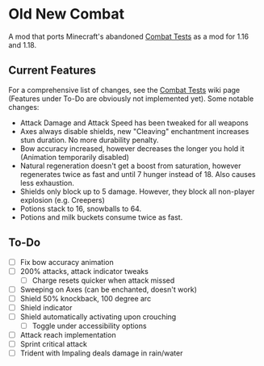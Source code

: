 Old New Combat
==============

A mod that ports Minecraft's abandoned [Combat Tests][1] as a mod for 1.16 and 1.18.

## Current Features

For a comprehensive list of changes, see the [Combat Tests][1] wiki page (Features under To-Do are obviously not
implemented yet). Some notable changes:

- Attack Damage and Attack Speed has been tweaked for all weapons
- Axes always disable shields, new "Cleaving" enchantment increases stun duration. No more durability penalty.
- Bow accuracy increased, however decreases the longer you hold it (Animation temporarily disabled)
- Natural regeneration doesn't get a boost from saturation, however regenerates twice as fast and until 7 hunger instead 
  of 18. Also causes less exhaustion.
- Shields only block up to 5 damage. However, they block all non-player explosion (e.g. Creepers)
- Potions stack to 16, snowballs to 64.
- Potions and milk buckets consume twice as fast.

## To-Do

- [ ] Fix bow accuracy animation
- [ ] 200% attacks, attack indicator tweaks
  - [ ] Charge resets quicker when attack missed
- [ ] Sweeping on Axes (can be enchanted, doesn't work)
- [ ] Shield 50% knockback, 100 degree arc
- [ ] Shield indicator
- [ ] Shield automatically activating upon crouching
  - [ ] Toggle under accessibility options
- [ ] Attack reach implementation
- [ ] Sprint critical attack
- [ ] Trident with Impaling deals damage in rain/water

[1]: https://minecraft.fandom.com/wiki/Java_Edition_Combat_Tests
